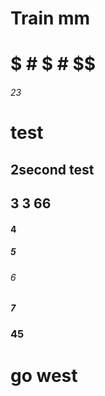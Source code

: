 # Train mm

# $ # $ # $$
###### 23
# test
## 2second test 
## 3 3 66 
#### 4 
##### 5
###### 6
##### 7
### 45

# go west
